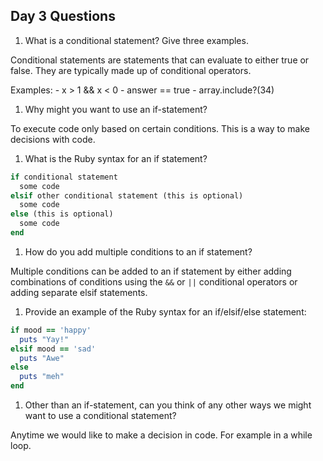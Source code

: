 ## Day 3 Questions

1. What is a conditional statement? Give three examples.

Conditional statements are statements that can evaluate to either true or false. They are typically made up of conditional operators.

Examples:
    - x > 1 && x < 0
    - answer == true
    - array.include?(34)

1. Why might you want to use an if-statement?

To execute code only based on certain conditions. This is a way to make decisions with code.

1. What is the Ruby syntax for an if statement?

```ruby
if conditional statement
  some code
elsif other conditional statement (this is optional)
  some code
else (this is optional)
  some code
end
```

1. How do you add multiple conditions to an if statement?

Multiple conditions can be added to an if statement by either adding combinations of conditions using the `&&` or `||` conditional operators or adding separate elsif statements.

1. Provide an example of the Ruby syntax for an if/elsif/else statement:

```ruby
if mood == 'happy'
  puts "Yay!"
elsif mood == 'sad'
  puts "Awe"
else
  puts "meh"
end
```

1. Other than an if-statement, can you think of any other ways we might want to use a conditional statement?

Anytime we would like to make a decision in code. For example in a while loop.
